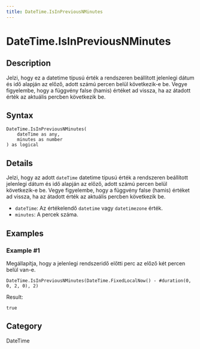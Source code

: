 ```yaml
---
title: DateTime.IsInPreviousNMinutes
---
```


# DateTime.IsInPreviousNMinutes


## Description

Jelzi, hogy ez a datetime típusú érték a rendszeren beállított jelenlegi dátum és idő alapján az előző, adott számú percen belül következik-e be. Vegye figyelembe, hogy a függvény false (hamis) értéket ad vissza, ha az átadott érték az aktuális percben következik be.


## Syntax

```powerquery
DateTime.IsInPreviousNMinutes(
    dateTime as any,
    minutes as number
) as logical
```


## Details

Jelzi, hogy az adott <code>dateTime</code> datetime típusú érték a rendszeren beállított jelenlegi dátum és idő alapján az előző, adott számú percen belül következik-e be. Vegye figyelembe, hogy a függvény false (hamis) értéket ad vissza, ha az átadott érték az aktuális percben következik be.      <ul>      <li><code>dateTime</code>: Az értékelendő <code>datetime</code> vagy <code>datetimezone</code> érték.</li>      <li><code>minutes</code>: A percek száma.</li>      </ul>


## Examples

### Example #1 
Megállapítja, hogy a jelenlegi rendszeridő előtti perc az előző két percen belül van-e.
```powerquery
DateTime.IsInPreviousNMinutes(DateTime.FixedLocalNow() - #duration(0, 0, 2, 0), 2)
```

Result: 
```powerquery
true
```




## Category
DateTime
